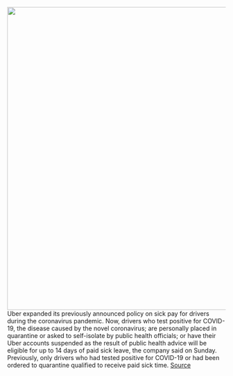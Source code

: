 <img src='https://cdn.vox-cdn.com/thumbor/pbOmEwnbXrEhsYK2xq3hep2oTFk=/0x0:2040x1360/1200x800/filters:focal(857x517:1183x843)/cdn.vox-cdn.com/uploads/chorus_image/image/66506106/acastro_180927_1777_uber_0001.0.jpg' width='700px' /><br/>
Uber expanded its previously announced policy on sick pay for drivers during the coronavirus pandemic. Now, drivers who test positive for COVID-19, the disease caused by the novel coronavirus; are personally placed in quarantine or asked to self-isolate by public health officials; or have their Uber accounts suspended as the result of public health advice will be eligible for up to 14 days of paid sick leave, the company said on Sunday. Previously, only drivers who had tested positive for COVID-19 or had been ordered to quarantine qualified to receive paid sick time.
<a href='https://www.theverge.com/2020/3/16/21181387/uber-driver-paid-sick-time-expand-coronavirus-covid19-pandemic'> Source <a/>